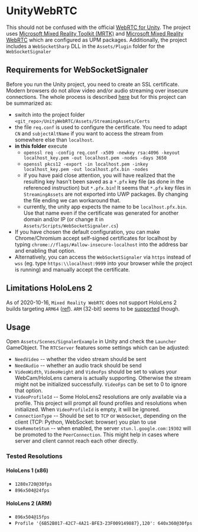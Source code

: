 # UnityWebRTC

This should not be confused with the official [WebRTC for Unity](https://github.com/Unity-Technologies/com.unity.webrtc). The project uses [Microsoft Mixed Reality Toolkit (MRTK)](https://github.com/microsoft/MixedRealityToolkit-Unity) and [Microsoft Mixed Reality WebRTC](https://github.com/microsoft/MixedReality-WebRTC) which are configured as UPM packages. Additionally, the project includes a `WebSocketSharp` DLL in the `Assets/Plugin` folder for the `WebSocketSignaler`

## Requirements for WebSocketSignaler

Before you run the Unity project, you need to create an SSL certificate. Modern browsers do not allow video and/or audio streaming over insecure connections. The whole process is described [here](https://github.com/microsoft/MixedReality-WebRTC/tree/master/examples/TestReceiveAV) but for this project can be summarized as:

* switch into the project folder `<git_repo>/UnityWebRTC/Assets/StreamingAssets/Certs`
* the file `req.conf` is used to configure the certificate. You need to adapt `CN` and `subjectAltName` if you want to access the stream from somewhere else than `localhost`.
* **in this folder** execute
  - `openssl req -config req.conf -x509 -newkey rsa:4096 -keyout localhost_key.pem -out localhost.pem -nodes -days 3650`
  - `openssl pkcs12 -export -in localhost.pem -inkey localhost_key.pem -out localhost.pfx.bin -nodes`
  - if you have paid close attention, you will have realized that the resulting key hasn't been saved as a `*.pfx` key file (as done in the referenced instruction) but `*.pfx.bin`! It seems that `*.pfx` key files in `StreamingAssets` are not exported into UWP packages. By changing the file ending we can workaround that.
  - currently, the unity app expects the name to be `localhost.pfx.bin`. Use that name even if the certificate was generated for another domain and/or IP (or change it in `Assets/Scripts/WebSocketSignaler.cs`)
* If you have chosen the default configuration, you can make Chrome/Chromium accept self-signed certificates for localhost by typing `chrome://flags/#allow-insecure-localhost` into the address bar and enabling that option.
* Alternatively, you can access the `WebSocketSignaler` via `https` instead of `wss` (eg. type `https:\\localhost:9999` into your browser while the project is running) and manually accept the certificate.

## Limitations HoloLens 2 

As of 2020-10-16, `Mixed Reality WebRTC` does not support HoloLens 2 builds targeting `ARM64` ([ref](https://github.com/microsoft/MixedReality-WebRTC/issues/414)). `ARM` (32-bit) seems to be [supported](https://github.com/microsoft/MixedReality-WebRTC/issues/235) though.

## Usage

Open `Assets/Scenes/SignalerExample` in Unity and check the `Launcher` GameObject. The `RTCServer` features some settings which can be adjusted:

* `NeedVideo` -- whether the video stream should be sent
* `NeedAudio` -- whether an audio track should be send
* `VideoWidth`, `VideoHeight` and `VideoFps` should be set to values your WebCam/HoloLens camera is actually supporting. Otherwise the stream might not be initialized successfully. `VideoFps` can be set to 0 to ignore that option.
* `VideoProfileId` -- Some HoloLens2 resolutions are only available via a profile. This project will prompt all found profiles and resolutions when initialized. When `VideoProfileId` is empty, it will be ignored.
* `ConnectionType` -- Should be set to `TCP` or `WebSocket`, depending on the client (TCP: Python, WebSocket: browser) you plan to use
* `UseRemoteStun` -- when enabled, the server `stun.l.google.com:19302` will be promoted to the `PeerConnection`. This might help in cases where server and client cannot reach each other directly.

### Tested Resolutions

#### HoloLens 1 (x86)

* `1280x720@30fps`
* `896x504@24fps`

#### HoloLens 2 (ARM)

* `896x504@15fps`
* `Profile '{6B52B017-42C7-4A21-BFE3-23F009149887},120': 640x360@30fps`
